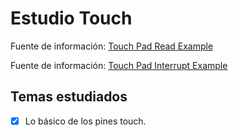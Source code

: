 # Estudio Touch

Fuente de información: [Touch Pad Read Example](https://docs.espressif.com/projects/esp-idf/en/stable/esp32/api-reference/peripherals/adc_oneshot.html)

Fuente de información: [Touch Pad Interrupt Example](https://github.com/espressif/esp-idf/tree/v5.2/examples/peripherals/touch_sensor/touch_sensor_v1/touch_pad_interrupt)


## Temas estudiados

- [x] Lo básico de los pines touch.
